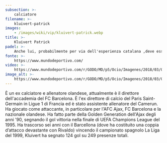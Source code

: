 ```yaml
---
subsection: >-
    calciatore
filename: >-
    kluivert-patrick
images:
    - /images/wiki/vip/kluivert-patrick.webp
title: >-
    Kluivert Patrick
padel: >-
    Anche lui, probabilmente per via dell'esperienza catalana ,deve essersi appasionato a questo sport già dai tempi del professionismo calcistico. Adesso condivide spesso il campo con Puyol e dirigenti del World Padel Tour, a testimonianza della sua passione per questo sport.
fonte: >-
    https://www.mundodeportivo.com/
video: >-
    https://www.mundodeportivo.com/r/GODO/MD/p5/Ocio/Imagenes/2018/03/02/Recortada/img_ppunti_20180226-160621_imagenes_md_propias_ppunti_180226pad2321-kYmB-U44119652182725G-980x554@MundoDeportivo-Web.jpg
image_alt: >-
    https://www.mundodeportivo.com/r/GODO/MD/p5/Ocio/Imagenes/2018/03/02/Recortada/img_ppunti_20180226-160621_imagenes_md_propias_ppunti_180226pad2321-kYmB-U44119652182725G-980x554@MundoDeportivo-Web.jpg
---
```

È un ex calciatore e allenatore olandese, attualmente è il direttore dell'accademia del FC Barcelona. È l'ex direttore di calcio del Paris Saint-Germain in Ligue 1 di Francia ed è stato assistente allenatore del Camerun. Ha giocato come attaccante, in particolare per l'AFC Ajax, FC Barcelona e la nazionale olandese. Ha fatto parte della Golden Generation dell'Ajax degli anni '90, segnando il gol vittoria nella finale di UEFA Champions League del 1995. Ha trascorso sei anni con il Barcellona (dove ha costituito una coppia d’attacco devastante con Rivaldo) vincendo il campionato spagnolo La Liga del 1999, Kluivert ha segnato 124 gol su 249 presenze totali.